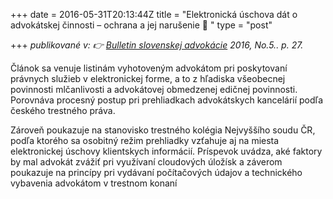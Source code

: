 +++
date = 2016-05-31T20:13:44Z
title = "Elektronická úschova dát o advokátskej činnosti – ochrana a jej narušenie 💽 "
type = "post"

+++
_publikované v: 👉_ [_Bulletin slovenskej advokácie_](https://www.sak.sk/web/sk/cms/sak/bulletin/archiv/proxy/list/form/rows/532/attr/name/preview "Slovenská advokátska komora") _2016, No.5.. p. 27._

Článok sa venuje listinám vyhotoveným advokátom pri poskytovaní právnych služieb v elektronickej forme, a to z hľadiska všeobecnej povinnosti mlčanlivosti a advokátovej obmedzenej edičnej povinnosti. Porovnáva procesný postup pri prehliadkach advokátskych kancelárií podľa českého trestného práva.

Zároveň poukazuje na stanovisko trestného kolégia Nejvyššího soudu ČR, podľa ktorého sa osobitný režim prehliadky vzťahuje aj na miesta elektronickej úschovy klientskych informácií. Príspevok uvádza, aké faktory by mal advokát zvážiť pri využívaní cloudových úložísk a záverom poukazuje na princípy pri vydávaní počítačových údajov a technického vybavenia advokátom v trestnom konaní